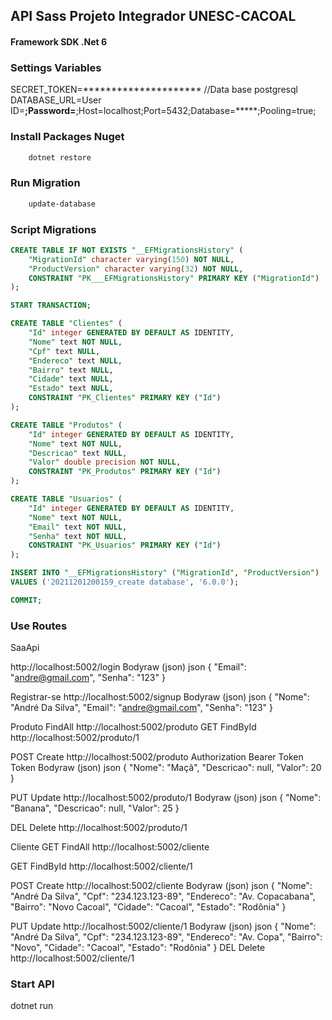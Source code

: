 ﻿## API Sass Projeto Integrador UNESC-CACOAL

#### Framework SDK .Net 6

### Settings Variables 
SECRET_TOKEN=*********************
//Data base postgresql
DATABASE_URL=User ID=******;Password=******;Host=localhost;Port=5432;Database=*****;Pooling=true;

### Install Packages Nuget
```cmd
	dotnet restore
```
### Run Migration
```cmd
	update-database
```

### Script Migrations
```SQL
CREATE TABLE IF NOT EXISTS "__EFMigrationsHistory" (
    "MigrationId" character varying(150) NOT NULL,
    "ProductVersion" character varying(32) NOT NULL,
    CONSTRAINT "PK___EFMigrationsHistory" PRIMARY KEY ("MigrationId")
);

START TRANSACTION;

CREATE TABLE "Clientes" (
    "Id" integer GENERATED BY DEFAULT AS IDENTITY,
    "Nome" text NOT NULL,
    "Cpf" text NULL,
    "Endereco" text NULL,
    "Bairro" text NULL,
    "Cidade" text NULL,
    "Estado" text NULL,
    CONSTRAINT "PK_Clientes" PRIMARY KEY ("Id")
);

CREATE TABLE "Produtos" (
    "Id" integer GENERATED BY DEFAULT AS IDENTITY,
    "Nome" text NOT NULL,
    "Descricao" text NULL,
    "Valor" double precision NOT NULL,
    CONSTRAINT "PK_Produtos" PRIMARY KEY ("Id")
);

CREATE TABLE "Usuarios" (
    "Id" integer GENERATED BY DEFAULT AS IDENTITY,
    "Nome" text NOT NULL,
    "Email" text NOT NULL,
    "Senha" text NOT NULL,
    CONSTRAINT "PK_Usuarios" PRIMARY KEY ("Id")
);

INSERT INTO "__EFMigrationsHistory" ("MigrationId", "ProductVersion")
VALUES ('20211201200159_create database', '6.0.0');

COMMIT;
```

### Use Routes

SaaApi

http://localhost:5002/login
Bodyraw (json)
json
{
  "Email": "andre@gmail.com",
  "Senha": "123"
}

Registrar-se
http://localhost:5002/signup
Bodyraw (json)
json
{
  "Nome": "André Da Silva",
  "Email": "andre@gmail.com",
  "Senha": "123"
}

Produto
FindAll
http://localhost:5002/produto
GET
FindById
http://localhost:5002/produto/1


POST
Create
http://localhost:5002/produto
Authorization
Bearer Token
Token
<token>
Bodyraw (json)
json
{
  "Nome": "Maçã",
  "Descricao": null,
  "Valor": 20
}

PUT
Update
http://localhost:5002/produto/1
Bodyraw (json)
json
{
  "Nome": "Banana",
  "Descricao": null,
  "Valor": 25
}

DEL
Delete
http://localhost:5002/produto/1

Cliente
GET
FindAll
http://localhost:5002/cliente

GET
FindById
http://localhost:5002/cliente/1

POST
Create
http://localhost:5002/cliente
Bodyraw (json)
json
{
  "Nome": "André Da Silva",
  "Cpf": "234.123.123-89",
  "Endereco": "Av. Copacabana",
  "Bairro": "Novo Cacoal",
  "Cidade": "Cacoal",
  "Estado": "Rodônia"
}

PUT
Update
http://localhost:5002/cliente/1
Bodyraw (json)
json
{
  "Nome": "André Da Silva",
  "Cpf": "234.123.123-89",
  "Endereco": "Av. Copa",
  "Bairro": "Novo",
  "Cidade": "Cacoal",
  "Estado": "Rodônia"
}
DEL
Delete
http://localhost:5002/cliente/1

### Start API
dotnet run
